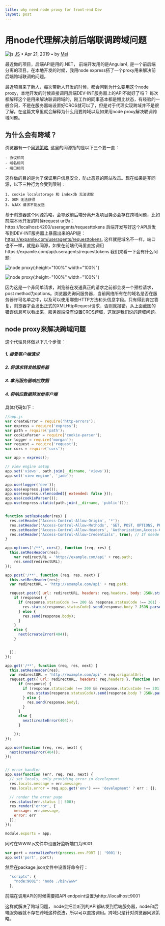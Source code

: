```yaml
---
title: why need node proxy for front-end Dev
layout: post
---
```


# 用node代理解决前后端联调跨域问题
<div class="title-meta">
    <span><img class="title-category-img" src="../../../assets/images/categories/js.svg" alt="js"></span>
    <span><a class="github-link" href="/2018/09/19/js.html">JS</a></span>
    <span class="title-bullet">•</span>
    <span>Apr 21, 2019</span>
    <span class="title-bullet">•</span>
    <span>by <a class="github-link" href="http://github.com/limeii" title="http://github.com/limeii">Mei</a></span>
</div>

最近做的项目，后端API是用的.NET， 前端开发用的是Angular4, 是一个前后端分离的项目。在本地开发的时候，我用node express搭了一个proxy用来解决前后端跨域联调的问题。


最近项目来了新人，每次带新人开发的时候，都会问到为什么要用这个node proxy，本地开发的时候直接调用后端DEV-INT服务器上的API不就好了吗？ 每次都解释这个是用来解决联调跨域的，刚工作的同事基本都是懵比状态，有经验的一般会问，不是在服务器端设置好CROS就可以了，但是对于代理实现跨域并不是很了解。在这篇文章里就会解释为什么用要跨域以及如果用node proxy解决联调跨域问题。


## 为什么会有跨域？

浏览器有一个[同源策略](https://en.wikipedia.org/wiki/Same-origin_policy), 这里的同源指的是以下三个要一直：

```
- 协议相同
- 域名相同
- 端口相同
```

这样做的目的是为了保证用户信息安全，防止恶意的网站攻击。现在如果是非同源，以下三种行为会受到限制：

```
1. cookie localstorage 和 indexdb 无法读取
2. DOM 无法获得
3. AJAX 请求不能发送
```

基于浏览器这个同源策略，会导致前后端分离开发项目势必会存在跨域问题，比如前端本地开发的时候request url为：https://localhost:4200/useragents/requesttokens 后端开发写好这个API后发布到DEV-INT服务器上暴露出来的API是：https://expamle.com/useragents/requesttokens, 这样就是域名不一样，端口也不一样，就是非同源，如果在前端代码里直接调用https://expamle.com/api/useragents/requesttokens 我们来看一下会有什么问题:

![node proxy]( https://limeii.github.io/assets/images/posts/js/node-proxy-1.png){:height="100%" width="100%"}

![node proxy]( https://limeii.github.io/assets/images/posts/js/node-proxy-2.png){:height="100%" width="100%"}

因为这是一个非简单请求，浏览器在发送真正的请求之前都会发一个预检请求，post method为options。浏览器先询问服务器，当前网络所有在的域名是否在服务器许可名单之中，以及可以使用哪些HTTP方法和头信息字段。只有得到肯定答复，浏览器才会发出正式的XMLHttpRequest请求，否则就报错。从上面截图的错误信息可以看出来，服务器端没有设置CROS跨域，这就是我们说的跨域问题。

## node proxy来解决跨域问题

这个代理具体做以下几个步骤：

##### 1. 接受客户端请求
##### 2. 将请求转发给服务器
##### 3. 拿到服务器响应数据
##### 4. 将响应数据转发给客户端

具体代码如下：

```js
//app.js
var createError = require('http-errors');
var express = require('express');
var path = require('path');
var cookieParser = require('cookie-parser');
var logger = require('morgan');
var request = require('request');
var cors = require('cors');

var app = express();

// view engine setup
app.set('views', path.join(__dirname, 'views'));
app.set('view engine', 'jade');

app.use(logger('dev'));
app.use(express.json());
app.use(express.urlencoded({ extended: false }));
app.use(cookieParser());
app.use(express.static(path.join(__dirname, 'public')));


function setResHeader(res) {
  res.setHeader('Access-Control-Allow-Origin', '*');
  res.setHeader('Access-Control-Allow-Methods', 'GET, POST, OPTIONS, PUT, PATCH, DELETE'); // If needed
  res.setHeader('Access-Control-Allow-Headers', 'Authorization,Access-Control-Allow-Headers, Origin,Accept, X-Requested-With, Content-Type, Access-Control-Request-Method, Access-Control-Request-Headers,RequestID,X-Content-Type-Options,X-Content-Type-Options,X-Frame-Options,X-Powered-By,X-Version,x-xss-protection,Strict-Transport-Security') // If needed
  res.setHeader('Access-Control-Allow-Credentials', true); // If neede
}

app.options('/**', cors(), function (req, res) {
  this.setResHeader(res);
    var redirectURL = 'http://example.com/api' + req.path;
    res.send(redirectURL);
});

app.post('/**', function (req, res, next) {
  this.setResHeader(res);
  var redirectURL = 'http://example.com/api' + req.path;

  request.post({ url: redirectURL, headers: req.headers, body: JSON.stringify(req.body) }, function (error, response, body) {
    if (response) {
      if (response.statusCode !== 200 && response.statusCode !== 201) {
        res.status(response.statusCode).send(response.body ? JSON.parse(response.body) : '');
      } else {
        res.send(response.body);
      }
    }
    else {
      next(createError(404));
    }


  });
});

app.get('/**', function (req, res, next) {
  this.setResHeader(res);
  var redirectURL = 'http://example.com/api' + req.originalUrl;
  request.get({ url: redirectURL, headers: req.headers }, function (error, response, body) {
      if (response) {
        if (response.statusCode !== 200 && response.statusCode !== 201) {
          res.status(response.statusCode).send(response.body ? JSON.parse(response.body) : '');
        } else {
          res.send(response.body);
        }
      }
      else {
        next(createError(404));
      }

    });
});

app.use(function (req, res, next) {
  next(createError(404));
});


// error handler
app.use(function (err, req, res, next) {
  // set locals, only providing error in development
  res.locals.message = err.message;
  res.locals.error = req.app.get('env') === 'development' ? err : {};

  // render the error page
  res.status(err.status || 500);
  res.render('error', {
    message: err.message,
    error: err
  });
});

module.exports = app;

```

同时在WWW.js文件中设置好监听端口为9001

```js
var port = normalizePort(process.env.PORT || '9001');
app.set('port', port);

```

然后在package.json文件中设置好命令行：

```js
  "scripts": {
    "node:9001": "node ./bin/www"
  },
```

前端在调用API的时候需要把API endpoint设置为http://localhost:9001


这样就解决了跨域问题， node会把监听到的API都转发到后端服务器，node和后端服务器就不存在跨域这种说法，所以可以直接调用。跨域只是针对浏览器同源策略。